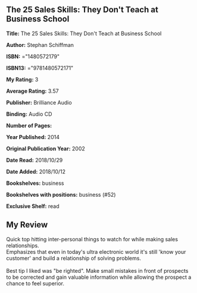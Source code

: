 ## The 25 Sales Skills: They Don't Teach at Business School

**Title:** The 25 Sales Skills: They Don't Teach at Business School

**Author:** Stephan Schiffman

**ISBN:** ="1480572179"

**ISBN13:** ="9781480572171"

**My Rating:** 3

**Average Rating:** 3.57

**Publisher:** Brilliance Audio

**Binding:** Audio CD

**Number of Pages:** 

**Year Published:** 2014

**Original Publication Year:** 2002

**Date Read:** 2018/10/29

**Date Added:** 2018/10/12

**Bookshelves:** business

**Bookshelves with positions:** business (#52)

**Exclusive Shelf:** read


## My Review

Quick top hitting inter-personal things to watch for while making sales relationships.<br/>Emphasizes that even in today's ultra electronic world it's still 'know your customer' and build a relationship of solving problems.<br/><br/>Best tip I liked was "be righted". Make small mistakes in front of prospects to be corrected and gain valuable information while allowing the prospect a chance to feel superior.
